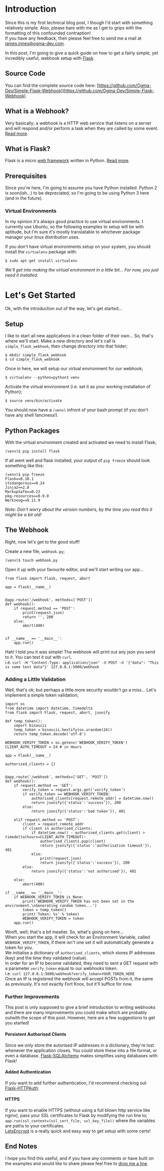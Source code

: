 <!-- 
.. title: Simple Flask Webhook
.. slug: simple-flask-webhook
.. date: 2016-05-24 01:52:11 UTC+01:00
.. tags: web, programming, python, flask
.. category: programming
.. link: 
.. description: A simple webhook implementation using Flask
.. type: text
-->

# Introduction
Since this is my first technical blog post, I though I'd start with something relatively simple. Also, please bare with me as I get to grips with the formatting of this confounded contraption!  
If you have any feedback, then please feel free to send me a mail at [james.innes@ogma-dev.com](mailto:james.innes@ogma-dev.com).  

In this post, I'm going to give a quick guide on how to get a fairly simple, yet incredibly useful, webhook setup with [Flask](http://flask.pocoo.org/).  

## Source Code
You can find the complete source code here: [https://github.com/Ogma-Dev/Simple-Flask-Webhook](https://github.com/Ogma-Dev/Simple-Flask-Webhook)  

## What is a Webhook?
Very basically; a webhook is a HTTP web service that listens on a server and will respond and/or perform a task when they are called by some event. [Read more](https://en.wikipedia.org/wiki/Webhook).  

## What is Flask?  
Flask is a micro [web framework](https://en.wikipedia.org/wiki/Web_framework) written in Python. [Read more](http://flask.pocoo.org/).  

## Prerequisites
Since you're here, I'm going to assume you have Python installed. Python 2 is soon(ish...) to be depreciated, so I'm going to be using Python 3 here (and in the future).  

### Virtual Environments
In my opinion it's always good practice to use virtual environments. I currently use Ubuntu, so the following examples to setup will be with aptitude, but I'm sure it's mostly translatable to whichever package manager your linux distribution uses.  

If you don't have virtual environments setup on your system, you should install the `virtualenv` package with:  
```
$ sudo apt-get install virtualenv
```
_We'll get into making the virtual environment in a little bit... For now, you just need it installed._

# Let's Get Started
Ok, with the introduction out of the way, let's get started...  

## Setup
I like to start all new applications in a clean folder of their own... So, that's where we'll start. Make a new directory and let's call is `simple_flask_webhook`, then change directory into that folder;
```
$ mkdir simple_flask_webhook
$ cd simple_flask_webhook
```
Once in here, we will setup our virtual environment for our webhook;
```
$ virtualenv --python=python3 venv
```

Activate the virtual environment (i.e. set it as your working installation of Python);  
```
$ source venv/bin/activate
```
You should now have a `(venv)` infront of your bash prompt (if you don't have any shell fanciness!).

## Python Packages
With the virtual environment created and activated we need to install Flask;
```
(venv)$ pip install flask
```
If all went well and flask installed, your output of `pip freeze` should look something like this:
```
(venv)$ pip freeze
Flask==0.10.1
itsdangerous==0.24
Jinja2==2.8
MarkupSafe==0.23
pkg-resources==0.0.0
Werkzeug==0.11.9
```
_Note: Don't worry about the version numbers, by the time you read this it might be a bit old!_  

## The Webhook
Right, now let's get to the good stuff!  

Create a new file, `webhook.py`;
```
(venv)$ touch webhook.py
```

Open it up with your favourite editor, and we'll start writing our app...  

```
from flask import Flask, request, abort

app = Flask(__name__)


@app.route('/webhook', methods=['POST'])
def webhook():
	if request.method == 'POST':
		print(request.json)
		return '', 200
	else:
		abort(400)


if __name__ == '__main__':
	app.run()
```

Hah! I told you it was simple! The webhook will print out any json you send to it. You can test it out with `curl`.  
i.e. `curl -H "Content-Type: application/json" -X POST -d '{"data": "This is some test data"}' 127.0.0.1:5000/webhook`  

### Adding a Little Validation
Well, that's ok; but perhaps a little more security wouldn't go a miss...
Let's implement a simple token validation;  

```
import os
from datetime import datetime, timedelta
from flask import Flask, request, abort, jsonify

def temp_token():
	import binascii
	temp_token = binascii.hexlify(os.urandom(24))
	return temp_token.decode('utf-8')

WEBHOOK_VERIFY_TOKEN = os.getenv('WEBHOOK_VERIFY_TOKEN')
CLIENT_AUTH_TIMEOUT = 24 # in Hours

app = Flask(__name__)

authorised_clients = {}


@app.route('/webhook', methods=['GET', 'POST'])
def webhook():
	if request.method == 'GET':
		verify_token = request.args.get('verify_token')
		if verify_token == WEBHOOK_VERIFY_TOKEN:
			authorised_clients[request.remote_addr] = datetime.now()
			return jsonify({'status':'success'}), 200
		else:
			return jsonify({'status':'bad token'}), 401

	elif request.method == 'POST':
		client = request.remote_addr
		if client in authorised_clients:
			if datetime.now() - authorised_clients.get(client) > timedelta(hours=CLIENT_AUTH_TIMEOUT):
				authorised_clients.pop(client)
				return jsonify({'status':'authorisation timeout'}), 401
			else:
				print(request.json)
				return jsonify({'status':'success'}), 200
		else:
			return jsonify({'status':'not authorised'}), 401

	else:
		abort(400)

if __name__ == '__main__':
	if WEBHOOK_VERIFY_TOKEN is None:
		print('WEBHOOK_VERIFY_TOKEN has not been set in the environment.\nGenerating random token...')
		token = temp_token()
		print('Token: %s' % token)
		WEBHOOK_VERIFY_TOKEN = token
	app.run()
```
Wooft, well; that's a bit meatier. So, what's going on here...  
When you start the app, it will check for an Environment Variable, called `WEBHOOK_VERIFY_TOKEN`, if there isn't one set it will automatically generate a token for you.  
We initialise a dictionary of `authorised_clients`, which stores IP addresses (key) and the time they validated (value).  
In order for an IP to become validated, they need to sent a GET request with a parameter `verify_token` equal to our webhooks token.  
i.e. `curl 127.0.0.1:5000/webhook?verify_token=YOUR_TOKEN_HERE`  
Once an IP is registered the webhook will accept POSTs from it, the same as previously.
It's not exactly Fort Knox, but it'll suffice for now.  

### Further Improvements
This post is only supposed to give a brief introduction to writing webhooks and there are many improvements you could make which are probably outwith the scope of this post. However, here are a few suggestions to get you started!  

#### Persistent Authorised Clients
Since we only store the autorised IP addresses in a dictionary, they're lost whenever the application closes. You could store these into a file format, or even a database. [Flask-SQLAlchemy](http://flask-sqlalchemy.pocoo.org/) makes simplifies using databases with Flask!

#### Added Authentication
If you want to add further authentication, I'd recommend checking out [Flask-HTTPAuth](https://github.com/miguelgrinberg/flask-httpauth).  

#### HTTPS
If you want to enable HTTPS (without using a full blown http service like nginx), pass your SSL certificates to Flask by modifying the run line to; `app.run(ssl_context=(ssl_cert_file, ssl_key_file))` where the variables are paths to your certificates.  
[LetsEncrypt](https://letsencrypt.org/getting-started/) is a really quick and easy way to get setup with some certs!

## End Notes
I hope you find this useful, and if you have any comments or have built on the examples and would like to share please feel free to [drop me a line](mailto:james.innes@ogma-dev.com).  
